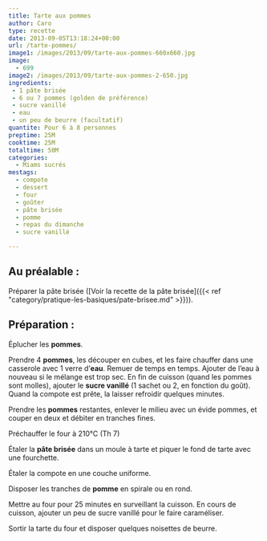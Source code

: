 ```yaml
---
title: Tarte aux pommes
author: Caro
type: recette
date: 2013-09-05T13:18:24+00:00
url: /tarte-pommes/
image1: /images/2013/09/tarte-aux-pommes-660x660.jpg
image:
  - 699
image2: /images/2013/09/tarte-aux-pommes-2-650.jpg
ingredients:
 - 1 pâte brisée
 - 6 ou 7 pommes (golden de préférence)
 - sucre vanillé
 - eau
 - un peu de beurre (facultatif)
quantite: Pour 6 à 8 personnes
preptime: 25M
cooktime: 25M
totaltime: 50M
categories:
  - Miams sucrés
mestags:
  - compote
  - dessert
  - four
  - goûter
  - pâte brisée
  - pomme
  - repas du dimanche
  - sucre vanillé

---
```

## Au préalable :

Préparer la pâte brisée ([Voir la recette de la pâte brisée]({{< ref "category/pratique-les-basiques/pate-brisee.md" >}})).

## Préparation :

Éplucher les **pommes**.

Prendre 4 **pommes**, les découper en cubes, et les faire chauffer dans une casserole avec 1 verre d&rsquo;**eau**. Remuer de temps en temps. Ajouter de l&rsquo;eau à nouveau si le mélange est trop sec. En fin de cuisson (quand les pommes sont molles), ajouter le **sucre vanillé** (1 sachet ou 2, en fonction du goût). Quand la compote est prête, la laisser refroidir quelques minutes.

Prendre les **pommes** restantes, enlever le milieu avec un évide pommes, et couper en deux et débiter en tranches fines.

Préchauffer le four à 210°C (Th 7)

Étaler la **pâte brisée** dans un moule à tarte et piquer le fond de tarte avec une fourchette.

Étaler la compote en une couche uniforme.

Disposer les tranches de **pomme** en spirale ou en rond.

Mettre au four pour 25 minutes en surveillant la cuisson. En cours de cuisson, ajouter un peu de sucre vanillé pour le faire caraméliser.

Sortir la tarte du four et disposer quelques noisettes de beurre.

&nbsp;
